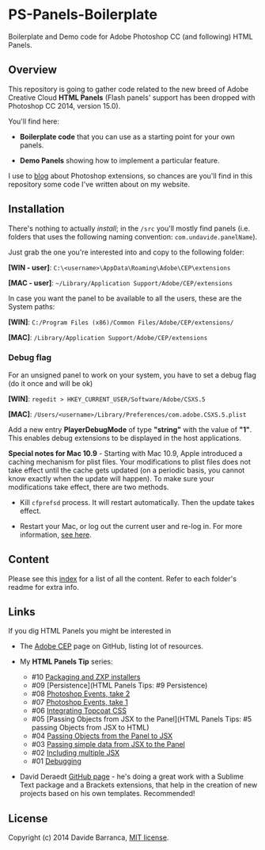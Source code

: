 PS-Panels-Boilerplate
=====================

Boilerplate and Demo code for Adobe Photoshop CC (and following) HTML Panels.

## Overview
This repository is going to gather code related to the new breed of Adobe Creative Cloud **HTML Panels** (Flash panels' support has been dropped with Photoshop CC 2014, version 15.0). 

You'll find here:

- **Boilerplate code** that you can use as a starting point for your own panels.

- **Demo Panels** showing how to implement a particular feature.

I use to [blog](http://davidebarranca.com/category/code/html-panels/) about Photoshop extensions, so chances are you'll find in this repository some code I've written about on my website.

## Installation
There's nothing to actually *install*; in the `/src` you'll mostly find panels (i.e. folders that uses the following naming convention: `com.undavide.panelName`).

Just grab the one you're interested into and copy to the following folder:

**\[WIN - user\]**: `C:\<username>\AppData\Roaming\Adobe\CEP\extensions`

**\[MAC - user\]**: `~/Library/Application Support/Adobe/CEP/extensions` 

In case you want the panel to be available to all the users, these are the System paths:

**\[WIN\]**: `C:/Program Files (x86)/Common Files/Adobe/CEP/extensions/`

**\[MAC\]**: `/Library/Application Support/Adobe/CEP/extensions` 

### Debug flag
For an unsigned panel to work on your system, you have to set a debug flag (do it once and will be ok)

**\[WIN\]**: `regedit > HKEY_CURRENT_USER/Software/Adobe/CSXS.5`

**\[MAC\]**: `/Users/<username>/Library/Preferences/com.adobe.CSXS.5.plist` 

Add a new entry **PlayerDebugMode** of type **"string"** with the value of **"1"**. This enables debug extensions to be displayed in the host applications.

**Special notes for Mac 10.9** - Starting with Mac 10.9, Apple introduced a caching mechanism for plist files. Your modifications to plist files does not take effect until the cache gets updated (on a periodic basis, you cannot know exactly when the
update will happen). To make sure your modifications take effect, there
are two methods.

- Kill `cfprefsd` process. It will restart automatically. Then the update
takes effect.

- Restart your Mac, or log out the current user and re-log in.
For more information, [see here](http://hints.macworld.com/article.php?story=20130908042828630).

## Content
Please see this [index](src/INDEX.md) for a list of all the content. Refer to each folder's readme for extra info.

## Links
If you dig HTML Panels you might be interested in

- The [Adobe CEP](https://github.com/Adobe-CEP/CEP-Resources) page on GitHub, listing lot of resources.

- My **HTML Panels Tip** series:
  - \#10 [Packaging and ZXP installers](http://www.davidebarranca.com/2014/05/html-panels-tips-10-packaging-zxp-installers/)
  - \#09 [Persistence](HTML Panels Tips: #9 Persistence)
  - \#08 [Photoshop Events, take 2](http://www.davidebarranca.com/2014/02/html-panels-tips-8-photoshop-events-pshostadapter-libraries/)
  - \#07 [Photoshop Events, take 1](http://www.davidebarranca.com/2014/02/html-panels-tips-7-events-photoshopregisterevent-photoshopcallback/)
  - \#06 [Integrating Topcoat CSS](http://www.davidebarranca.com/2014/02/html-panels-tips-6-integrating-topcoat-css/)
  - \#05 [Passing Objects from JSX to the Panel](HTML Panels Tips: #5 passing Objects from JSX to HTML)
  - \#04 [Passing Objects from the Panel to JSX](http://www.davidebarranca.com/2014/01/html-panels-tips-4-passing-objects-from-html-to-jsx/)
  - \#03 [Passing simple data from JSX to the Panel](http://www.davidebarranca.com/2014/01/html-panels-tips-3-get-data-from-jsx-send-it-to-html/)
  - \#02 [Including multiple JSX](http://www.davidebarranca.com/2014/01/html-panels-tips-2-including-multiple-jsx/)
  - \#01 [Debugging](http://www.davidebarranca.com/2014/01/html-panels-tips-1-debugging/)
  
- David Deraedt [GitHub page](https://github.com/davidderaedt?tab=repositories) - he's doing a great work with a Sublime Text package and a Brackets extensions, that help in the creation of new projects based on his own templates. Recommended!

## License
Copyright (c) 2014 Davide Barranca, [MIT license](license.md).